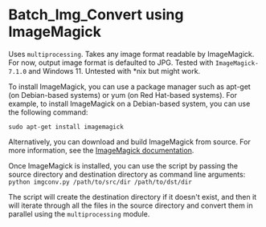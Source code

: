 # Batch_Img_Convert using ImageMagick
Uses `multiprocessing`.
Takes any image format readable by ImageMagick.
For now, output image format is defaulted to JPG.
Tested with `ImageMagick-7.1.0` and Windows 11.
Untested with \*nix but might work.

To install ImageMagick, you can use a package manager such as apt-get (on Debian-based systems) or yum (on Red Hat-based systems). 
For example, to install ImageMagick on a Debian-based system, you can use the following command:

```sudo apt-get install imagemagick```

Alternatively, you can download and build ImageMagick from source. 
For more information, see the [ImageMagick documentation](https://www.imagemagick.org/script/index.php).

Once ImageMagick is installed, you can use the script by passing the source directory and destination directory as command line arguments:
```python imgconv.py /path/to/src/dir /path/to/dst/dir```

The script will create the destination directory if it doesn't exist, and then it will iterate through all the files in the source directory and convert them in parallel using the `multiprocessing` module.
